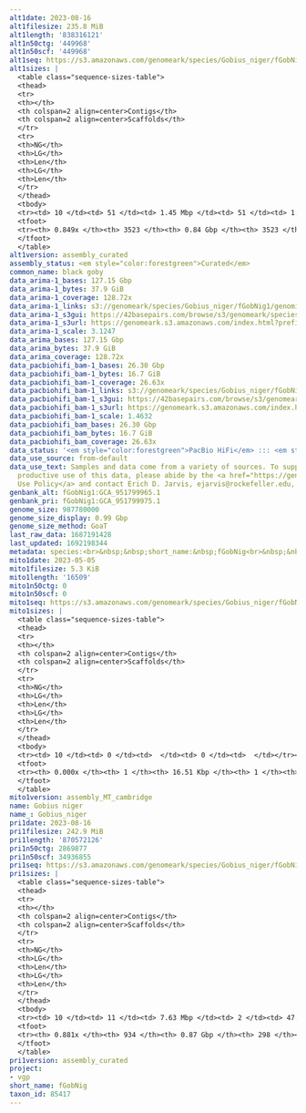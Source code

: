 ```yaml
---
alt1date: 2023-08-16
alt1filesize: 235.8 MiB
alt1length: '838316121'
alt1n50ctg: '449968'
alt1n50scf: '449968'
alt1seq: https://s3.amazonaws.com/genomeark/species/Gobius_niger/fGobNig1/assembly_curated/fGobNig1.alt.cur.20230816.fasta.gz
alt1sizes: |
  <table class="sequence-sizes-table">
  <thead>
  <tr>
  <th></th>
  <th colspan=2 align=center>Contigs</th>
  <th colspan=2 align=center>Scaffolds</th>
  </tr>
  <tr>
  <th>NG</th>
  <th>LG</th>
  <th>Len</th>
  <th>LG</th>
  <th>Len</th>
  </tr>
  </thead>
  <tbody>
  <tr><td> 10 </td><td> 51 </td><td> 1.45 Mbp </td><td> 51 </td><td> 1.45 Mbp </td></tr><tr><td> 20 </td><td> 132 </td><td> 1.05 Mbp </td><td> 132 </td><td> 1.05 Mbp </td></tr><tr><td> 30 </td><td> 237 </td><td> 0.83 Mbp </td><td> 237 </td><td> 0.83 Mbp </td></tr><tr><td> 40 </td><td> 376 </td><td> 0.62 Mbp </td><td> 376 </td><td> 0.62 Mbp </td></tr><tr style="background-color:#cccccc;"><td> 50 </td><td> 564 </td><td> 449.97 Kbp </td><td> 564 </td><td> 449.97 Kbp </td></tr><tr><td> 60 </td><td> 829 </td><td> 302.24 Kbp </td><td> 829 </td><td> 302.24 Kbp </td></tr><tr><td> 70 </td><td> 1262 </td><td> 169.36 Kbp </td><td> 1262 </td><td> 169.36 Kbp </td></tr><tr><td> 80 </td><td> 2213 </td><td> 60.58 Kbp </td><td> 2213 </td><td> 60.58 Kbp </td></tr><tr><td> 90 </td><td> 0 </td><td>  </td><td> 0 </td><td>  </td></tr><tr><td> 100 </td><td> 0 </td><td>  </td><td> 0 </td><td>  </td></tr></tbody>
  <tfoot>
  <tr><th> 0.849x </th><th> 3523 </th><th> 0.84 Gbp </th><th> 3523 </th><th> 0.84 Gbp </th></tr>
  </tfoot>
  </table>
alt1version: assembly_curated
assembly_status: <em style="color:forestgreen">Curated</em>
common_name: black goby
data_arima-1_bases: 127.15 Gbp
data_arima-1_bytes: 37.9 GiB
data_arima-1_coverage: 128.72x
data_arima-1_links: s3://genomeark/species/Gobius_niger/fGobNig1/genomic_data/arima/<br>
data_arima-1_s3gui: https://42basepairs.com/browse/s3/genomeark/species/Gobius_niger/fGobNig1/genomic_data/arima/
data_arima-1_s3url: https://genomeark.s3.amazonaws.com/index.html?prefix=species/Gobius_niger/fGobNig1/genomic_data/arima/
data_arima-1_scale: 3.1247
data_arima_bases: 127.15 Gbp
data_arima_bytes: 37.9 GiB
data_arima_coverage: 128.72x
data_pacbiohifi_bam-1_bases: 26.30 Gbp
data_pacbiohifi_bam-1_bytes: 16.7 GiB
data_pacbiohifi_bam-1_coverage: 26.63x
data_pacbiohifi_bam-1_links: s3://genomeark/species/Gobius_niger/fGobNig1/genomic_data/pacbio_hifi/<br>
data_pacbiohifi_bam-1_s3gui: https://42basepairs.com/browse/s3/genomeark/species/Gobius_niger/fGobNig1/genomic_data/pacbio_hifi/
data_pacbiohifi_bam-1_s3url: https://genomeark.s3.amazonaws.com/index.html?prefix=species/Gobius_niger/fGobNig1/genomic_data/pacbio_hifi/
data_pacbiohifi_bam-1_scale: 1.4632
data_pacbiohifi_bam_bases: 26.30 Gbp
data_pacbiohifi_bam_bytes: 16.7 GiB
data_pacbiohifi_bam_coverage: 26.63x
data_status: '<em style="color:forestgreen">PacBio HiFi</em> ::: <em style="color:forestgreen">Arima</em>'
data_use_source: from-default
data_use_text: Samples and data come from a variety of sources. To support fair and
  productive use of this data, please abide by the <a href="https://genome10k.soe.ucsc.edu/data-use-policies/">Data
  Use Policy</a> and contact Erich D. Jarvis, ejarvis@rockefeller.edu, with any questions.
genbank_alt: fGobNig1:GCA_951799965.1
genbank_pri: fGobNig1:GCA_951799975.1
genome_size: 987780000
genome_size_display: 0.99 Gbp
genome_size_method: GoaT
last_raw_data: 1687191428
last_updated: 1692198344
metadata: species:<br>&nbsp;&nbsp;short_name:&nbsp;fGobNig<br>&nbsp;&nbsp;name:&nbsp;Gobius&nbsp;niger<br>&nbsp;&nbsp;taxon_id:&nbsp;85417<br>&nbsp;&nbsp;common_name:&nbsp;black&nbsp;goby<br>&nbsp;&nbsp;order:<br>&nbsp;&nbsp;&nbsp;&nbsp;name:&nbsp;Perciformes<br>&nbsp;&nbsp;family:<br>&nbsp;&nbsp;&nbsp;&nbsp;name:&nbsp;Gobiidae<br>&nbsp;&nbsp;individuals:<br>&nbsp;&nbsp;&nbsp;&nbsp;-&nbsp;short_name:&nbsp;fGobNig1<br>&nbsp;&nbsp;&nbsp;&nbsp;&nbsp;&nbsp;biosample_id:&nbsp;SAMEA13854149<br>&nbsp;&nbsp;&nbsp;&nbsp;&nbsp;&nbsp;sex:<br>&nbsp;&nbsp;genome_size:&nbsp;987780000<br>&nbsp;&nbsp;genome_size_method:&nbsp;GoaT<br>&nbsp;&nbsp;project:&nbsp;[&nbsp;vgp&nbsp;]<br>
mito1date: 2023-05-05
mito1filesize: 5.3 KiB
mito1length: '16509'
mito1n50ctg: 0
mito1n50scf: 0
mito1seq: https://s3.amazonaws.com/genomeark/species/Gobius_niger/fGobNig1/assembly_MT_cambridge/fGobNig1.MT.20230505.fasta.gz
mito1sizes: |
  <table class="sequence-sizes-table">
  <thead>
  <tr>
  <th></th>
  <th colspan=2 align=center>Contigs</th>
  <th colspan=2 align=center>Scaffolds</th>
  </tr>
  <tr>
  <th>NG</th>
  <th>LG</th>
  <th>Len</th>
  <th>LG</th>
  <th>Len</th>
  </tr>
  </thead>
  <tbody>
  <tr><td> 10 </td><td> 0 </td><td>  </td><td> 0 </td><td>  </td></tr><tr><td> 20 </td><td> 0 </td><td>  </td><td> 0 </td><td>  </td></tr><tr><td> 30 </td><td> 0 </td><td>  </td><td> 0 </td><td>  </td></tr><tr><td> 40 </td><td> 0 </td><td>  </td><td> 0 </td><td>  </td></tr><tr style="background-color:#cccccc;"><td> 50 </td><td> 0 </td><td style="background-color:#ff8888;">  </td><td> 0 </td><td style="background-color:#ff8888;">  </td></tr><tr><td> 60 </td><td> 0 </td><td>  </td><td> 0 </td><td>  </td></tr><tr><td> 70 </td><td> 0 </td><td>  </td><td> 0 </td><td>  </td></tr><tr><td> 80 </td><td> 0 </td><td>  </td><td> 0 </td><td>  </td></tr><tr><td> 90 </td><td> 0 </td><td>  </td><td> 0 </td><td>  </td></tr><tr><td> 100 </td><td> 0 </td><td>  </td><td> 0 </td><td>  </td></tr></tbody>
  <tfoot>
  <tr><th> 0.000x </th><th> 1 </th><th> 16.51 Kbp </th><th> 1 </th><th> 16.51 Kbp </th></tr>
  </tfoot>
  </table>
mito1version: assembly_MT_cambridge
name: Gobius niger
name_: Gobius_niger
pri1date: 2023-08-16
pri1filesize: 242.9 MiB
pri1length: '870572126'
pri1n50ctg: 2869877
pri1n50scf: 34936855
pri1seq: https://s3.amazonaws.com/genomeark/species/Gobius_niger/fGobNig1/assembly_curated/fGobNig1.pri.cur.20230816.fasta.gz
pri1sizes: |
  <table class="sequence-sizes-table">
  <thead>
  <tr>
  <th></th>
  <th colspan=2 align=center>Contigs</th>
  <th colspan=2 align=center>Scaffolds</th>
  </tr>
  <tr>
  <th>NG</th>
  <th>LG</th>
  <th>Len</th>
  <th>LG</th>
  <th>Len</th>
  </tr>
  </thead>
  <tbody>
  <tr><td> 10 </td><td> 11 </td><td> 7.63 Mbp </td><td> 2 </td><td> 47.76 Mbp </td></tr><tr><td> 20 </td><td> 26 </td><td> 5.74 Mbp </td><td> 4 </td><td> 42.85 Mbp </td></tr><tr><td> 30 </td><td> 45 </td><td> 4.50 Mbp </td><td> 7 </td><td> 39.69 Mbp </td></tr><tr><td> 40 </td><td> 69 </td><td> 3.66 Mbp </td><td> 9 </td><td> 38.09 Mbp </td></tr><tr style="background-color:#cccccc;"><td> 50 </td><td> 100 </td><td style="background-color:#88ff88;"> 2.87 Mbp </td><td> 12 </td><td style="background-color:#88ff88;"> 34.94 Mbp </td></tr><tr><td> 60 </td><td> 139 </td><td> 2.19 Mbp </td><td> 15 </td><td> 31.91 Mbp </td></tr><tr><td> 70 </td><td> 197 </td><td> 1.29 Mbp </td><td> 18 </td><td> 29.98 Mbp </td></tr><tr><td> 80 </td><td> 322 </td><td> 486.93 Kbp </td><td> 21 </td><td> 28.53 Mbp </td></tr><tr><td> 90 </td><td> 0 </td><td>  </td><td> 0 </td><td>  </td></tr><tr><td> 100 </td><td> 0 </td><td>  </td><td> 0 </td><td>  </td></tr></tbody>
  <tfoot>
  <tr><th> 0.881x </th><th> 934 </th><th> 0.87 Gbp </th><th> 298 </th><th> 0.87 Gbp </th></tr>
  </tfoot>
  </table>
pri1version: assembly_curated
project:
- vgp
short_name: fGobNig
taxon_id: 85417
---
```

